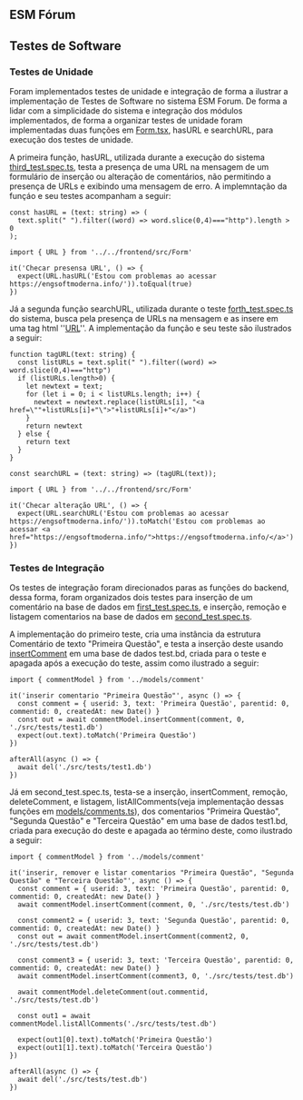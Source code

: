 ## ESM Fórum

## Testes de Software

### Testes de Unidade

Foram implementados testes de unidade e integração de forma a ilustrar a implementação de Testes de Software no sistema ESM Forum.
De forma a lidar com a simplicidade do sistema e integração dos módulos implementados, de forma a organizar testes de unidade foram implementadas
duas funções em [Form.tsx](https://github.com/aserg-ufmg/esmforum/blob/main/frontend/src/Form.tsx), hasURL e searchURL, para execução dos testes de unidade.

A primeira função, hasURL, utilizada durante a execução do sistema [third_test.spec.ts](https://github.com/aserg-ufmg/esmforum/blob/main/src/tests/third_test.spec.ts), testa a presença de uma URL na mensagem de um formulário de inserção ou alteração de comentários, não permitindo a presença de URLs e exibindo uma mensagem de erro. A implemntação da funçáo e seu testes acompanham a seguir:

```
const hasURL = (text: string) => (
  text.split(" ").filter((word) => word.slice(0,4)==="http").length > 0
);
```

```
import { URL } from '../../frontend/src/Form'

it('Checar presensa URL', () => {
  expect(URL.hasURL('Estou com problemas ao acessar https://engsoftmoderna.info/')).toEqual(true)
})
```

Já a segunda função searchURL, utilizada durante o teste [forth_test.spec.ts](https://github.com/aserg-ufmg/esmforum/blob/main/src/tests/forth_test.spec.ts) do sistema, busca pela presença de URLs na mensagem e as insere em uma tag html ''<a href="URL">URL</a>''. A implementação da função e seu teste são ilustrados a seguir:

```
function tagURL(text: string) {
  const listURLs = text.split(" ").filter((word) => word.slice(0,4)==="http")
  if (listURLs.length>0) {
    let newtext = text;
    for (let i = 0; i < listURLs.length; i++) {
      newtext = newtext.replace(listURLs[i], "<a href=\""+listURLs[i]+"\">"+listURLs[i]+"</a>")
    }
    return newtext
  } else {
    return text
  }
}

const searchURL = (text: string) => (tagURL(text));
```

```
import { URL } from '../../frontend/src/Form'

it('Checar alteração URL', () => {
  expect(URL.searchURL('Estou com problemas ao acessar https://engsoftmoderna.info/')).toMatch('Estou com problemas ao acessar <a href="https://engsoftmoderna.info/">https://engsoftmoderna.info/</a>')
})
```

### Testes de Integração

Os testes de integração foram direcionados paras as funções do backend, dessa forma, foram organizados dois testes para inserção de um comentário
na base de dados em [first_test.spec.ts](https://github.com/aserg-ufmg/esmforum/blob/main/src/tests/first_test.spec.ts), e inserção, remoção e listagem comentarios na base de dados em [second_test.spec.ts](https://github.com/aserg-ufmg/esmforum/blob/main/src/tests/second_test.spec.ts).

A implementação do primeiro teste, cria uma instância da estrutura Comentário de texto "Primeira Questão", e testa a inserção deste usando [insertComment](https://github.com/aserg-ufmg/esmforum/blob/main/src/models/comment.ts) em uma base de dados test.bd, criada para o teste e apagada após a execução do teste, assim como ilustrado a seguir:

```
import { commentModel } from '../models/comment'

it('inserir comentario "Primeira Questão"', async () => {
  const comment = { userid: 3, text: 'Primeira Questão', parentid: 0, commentid: 0, createdAt: new Date() }
  const out = await commentModel.insertComment(comment, 0, './src/tests/test1.db')
  expect(out.text).toMatch('Primeira Questão')
})

afterAll(async () => {
  await del('./src/tests/test1.db')
})
```

Já em second_test.spec.ts, testa-se a inserção, insertComment, remoção, deleteComment, e listagem, listAllComments(veja implementação dessas funções em [models/comments.ts](https://github.com/aserg-ufmg/esmforum/blob/main/src/models/comment.ts)), dos comentarios "Primeira Questão", "Segunda Questão" e "Terceira Questão" em uma base de dados test1.bd, criada para execução do deste e apagada ao término deste, como ilustrado a seguir:

```
import { commentModel } from '../models/comment'

it('inserir, remover e listar comentarios "Primeira Questão", "Segunda Questão" e "Terceira Questão"', async () => {
  const comment = { userid: 3, text: 'Primeira Questão', parentid: 0, commentid: 0, createdAt: new Date() }
  await commentModel.insertComment(comment, 0, './src/tests/test.db')

  const comment2 = { userid: 3, text: 'Segunda Questão', parentid: 0, commentid: 0, createdAt: new Date() }
  const out = await commentModel.insertComment(comment2, 0, './src/tests/test.db')

  const comment3 = { userid: 3, text: 'Terceira Questão', parentid: 0, commentid: 0, createdAt: new Date() }
  await commentModel.insertComment(comment3, 0, './src/tests/test.db')

  await commentModel.deleteComment(out.commentid, './src/tests/test.db')

  const out1 = await commentModel.listAllComments('./src/tests/test.db')

  expect(out1[0].text).toMatch('Primeira Questão')
  expect(out1[1].text).toMatch('Terceira Questão')
})

afterAll(async () => {
  await del('./src/tests/test.db')
})
```

